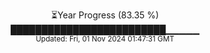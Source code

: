 <p align="center">
⏳Year Progress (83.35 %) <br>
█████████████████████████▁▁▁▁▁ <br>
<sub>Updated: Fri, 01 Nov 2024 01:47:31 GMT</sub>
</p>

